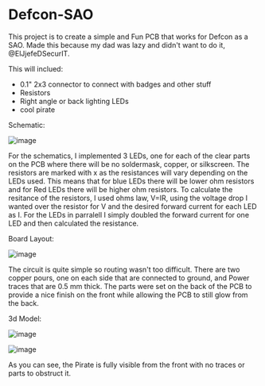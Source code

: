 # Defcon-SAO

This project is to create a simple and Fun PCB that works for Defcon as a SAO. Made this because my dad was lazy and didn't want to do it, @ElJjefeDSecurIT.

This will inclued:
  - 0.1" 2x3 connector to connect with badges and other stuff
  - Resistors
  - Right angle or back lighting LEDs
  - cool pirate


Schematic:

![image](https://github.com/user-attachments/assets/e84a929e-b017-4076-8964-54997b612178)

For the schematics, I implemented 3 LEDs, one for each of the clear parts on the PCB where there will be no soldermask, copper, or silkscreen. The resistors are marked with x as the resistances will vary depending on the LEDs used. This means that for blue LEDs there will be lower ohm resistors and for Red LEDs there will be higher ohm resistors. To calculate the resitance of the resistors, I used ohms law, V=IR, using the voltage drop I wanted over the resistor for V and the desired forward current for each LED as I. For the LEDs in parralell I simply doubled the forward current for one LED and then calculated the resistance.

Board Layout:

![image](https://github.com/user-attachments/assets/e40293ac-76a4-47df-85af-6809fb8988d6)

The circuit is quite simple so routing wasn't too difficult. There are two copper pours, one on each side that are connected to ground, and Power traces that are 0.5 mm thick. The parts were set on the back of the PCB to provide a nice finish on the front while allowing the PCB to still glow from the back.

3d Model:


![image](https://github.com/user-attachments/assets/9af6ba39-46d6-4e2c-aa89-c2213067db0c)


![image](https://github.com/user-attachments/assets/e583210c-0667-4492-b7eb-61120adf39ca)


As you can see, the Pirate is fully visible from the front with no traces or parts to obstruct it.

